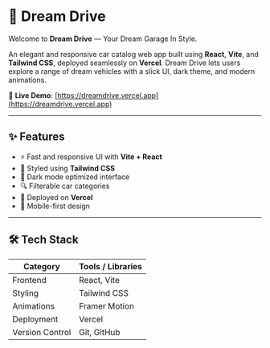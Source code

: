 # 🚗 Dream Drive

Welcome to **Dream Drive** — Your Dream Garage In Style.

An elegant and responsive car catalog web app built using **React**, **Vite**, and **Tailwind CSS**, deployed seamlessly on **Vercel**. Dream Drive lets users explore a range of dream vehicles with a slick UI, dark theme, and modern animations.

🔗 **Live Demo**: [https://dreamdrive.vercel.app](https://dreamdrive.vercel.app)

---

## ✨ Features

- ⚡ Fast and responsive UI with **Vite + React**
- 🎨 Styled using **Tailwind CSS**
- 🌙 Dark mode optimized interface
- 🔍 Filterable car categories
- 🔗 Deployed on **Vercel**
- 📱 Mobile-first design

---

## 🛠️ Tech Stack

| Category        | Tools / Libraries          |
|-----------------|----------------------------|
| Frontend        | React, Vite                |
| Styling         | Tailwind CSS               |
| Animations      | Framer Motion              |
| Deployment      | Vercel                     |
| Version Control | Git, GitHub                |


